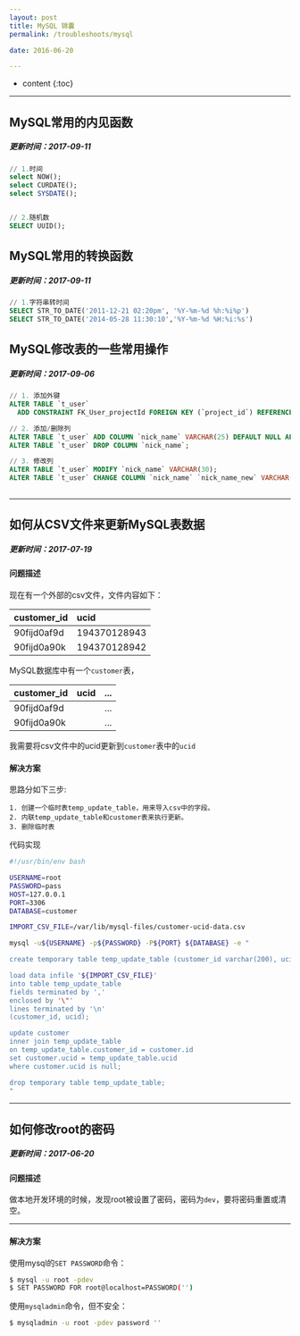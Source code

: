 ```yaml
---
layout: post
title: MySQL 锦囊
permalink: /troubleshoots/mysql

date: 2016-06-20

---
```


* content
{:toc}

---

## MySQL常用的内见函数

##### 更新时间：2017-09-11

```sql
// 1.时间
select NOW();
select CURDATE();
select SYSDATE();


// 2.随机数
SELECT UUID();
```


## MySQL常用的转换函数

##### 更新时间：2017-09-11

```sql
// 1.字符串转时间
SELECT STR_TO_DATE('2011-12-21 02:20pm', '%Y-%m-%d %h:%i%p')
SELECT STR_TO_DATE('2014-05-28 11:30:10','%Y-%m-%d %H:%i:%s')

```


## MySQL修改表的一些常用操作

##### 更新时间：2017-09-06

```sql
// 1. 添加外键
ALTER TABLE `t_user`
  ADD CONSTRAINT FK_User_projectId FOREIGN KEY (`project_id`) REFERENCES `t_project` (id);

// 2. 添加/删除列
ALTER TABLE `t_user` ADD COLUMN `nick_name` VARCHAR(25) DEFAULT NULL AFTER `name`;
ALTER TABLE `t_user` DROP COLUMN `nick_name`;

// 3. 修改列
ALTER TABLE `t_user` MODIFY `nick_name` VARCHAR(30);
ALTER TABLE `t_user` CHANGE COLUMN `nick_name` `nick_name_new` VARCHAR(25) DEFAULT NULL;
  
```


---

## 如何从CSV文件来更新MySQL表数据

##### 更新时间：2017-07-19

#### 问题描述
现在有一个外部的csv文件，文件内容如下：

|customer_id | ucid |
|:---|:---|
|90fijd0af9d | 194370128943|
|90fijd0a90k | 194370128942|

MySQL数据库中有一个`customer`表，

|customer_id | ucid | ... |
|:---|:---|:---|
|90fijd0af9d | |...|
|90fijd0a90k | |...|

我需要将csv文件中的ucid更新到`customer`表中的`ucid`

#### 解决方案
思路分如下三步:

```
1. 创建一个临时表temp_update_table，用来导入csv中的字段。
2. 内联temp_update_table和customer表来执行更新。
3. 删除临时表
```

代码实现

```sh
#!/usr/bin/env bash

USERNAME=root
PASSWORD=pass
HOST=127.0.0.1
PORT=3306
DATABASE=customer

IMPORT_CSV_FILE=/var/lib/mysql-files/customer-ucid-data.csv

mysql -u${USERNAME} -p${PASSWORD} -P${PORT} ${DATABASE} -e "

create temporary table temp_update_table (customer_id varchar(200), ucid varchar(200));

load data infile '${IMPORT_CSV_FILE}'
into table temp_update_table
fields terminated by ','
enclosed by '\"'
lines terminated by '\n'
(customer_id, ucid);

update customer
inner join temp_update_table
on temp_update_table.customer_id = customer.id
set customer.ucid = temp_update_table.ucid
where customer.ucid is null;

drop temporary table temp_update_table;
"
```

---

## 如何修改root的密码

##### 更新时间：2017-06-20

#### 问题描述
做本地开发环境的时候，发现root被设置了密码，密码为`dev`，要将密码重置或清空。

---

#### 解决方案

使用mysql的`SET PASSWORD`命令：

```sh
$ mysql -u root -pdev
$ SET PASSWORD FOR root@localhost=PASSWORD('')
```

使用`mysqladmin`命令，但不安全：

```sh
$ mysqladmin -u root -pdev password ''
```


